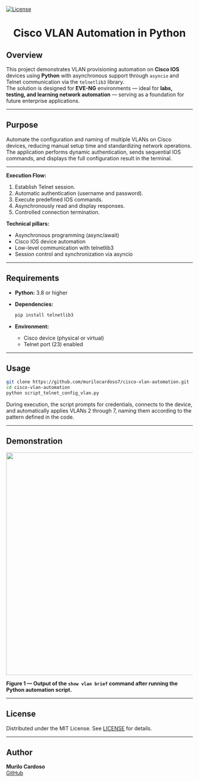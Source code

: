 [![License](https://img.shields.io/badge/License-MIT-green.svg)](https://github.com/murilocardoso7/automacao-vlan-cisco/blob/main/LICENSE)

<div align="center">
  
# Cisco VLAN Automation in Python


</div>

## Overview

This project demonstrates VLAN provisioning automation on **Cisco IOS** devices using **Python** with asynchronous support through `asyncio` and Telnet communication via the `telnetlib3` library.  
The solution is designed for **EVE-NG** environments — ideal for **labs, testing, and learning network automation** — serving as a foundation for future enterprise applications.

---

## Purpose

Automate the configuration and naming of multiple VLANs on Cisco devices, reducing manual setup time and standardizing network operations.  
The application performs dynamic authentication, sends sequential IOS commands, and displays the full configuration result in the terminal.

---

**Execution Flow:**

1. Establish Telnet session.  
2. Automatic authentication (username and password).  
3. Execute predefined IOS commands.  
4. Asynchronously read and display responses.  
5. Controlled connection termination.

**Technical pillars:**

* Asynchronous programming (async/await)  
* Cisco IOS device automation  
* Low-level communication with telnetlib3  
* Session control and synchronization via asyncio

---

## Requirements

* **Python:** 3.8 or higher  
* **Dependencies:**

  ```bash
  pip install telnetlib3
  ```
* **Environment:**

  * Cisco device (physical or virtual)  
  * Telnet port (23) enabled

---

## Usage

```bash
git clone https://github.com/murilocardoso7/cisco-vlan-automation.git
cd cisco-vlan-automation
python script_telnet_config_vlan.py
```

During execution, the script prompts for credentials, connects to the device, and automatically applies VLANs 2 through 7, naming them according to the pattern defined in the code.

---

## Demonstration

<p align="center">
  <img src="https://github.com/user-attachments/assets/a3386567-4990-4dd2-bafd-b1a933d82210" width="600">
</p>

**Figure 1 — Output of the `show vlan brief` command after running the Python automation script.**

---

## License

Distributed under the MIT License. See [LICENSE](LICENSE) for details.

---

## Author

**Murilo Cardoso**  
[GitHub](https://github.com/murilocardoso7)
